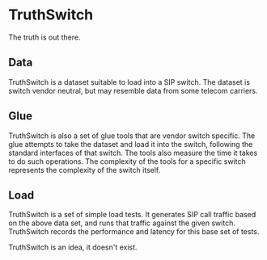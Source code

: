 TruthSwitch
===========

The truth is out there.


Data
---
TruthSwitch is a dataset suitable to load into a SIP switch.
The dataset is switch vendor neutral, but may resemble data from some telecom carriers.

Glue
---
TruthSwitch is also a set of glue tools that are vendor switch specific. The glue attempts to take the dataset and load it into the switch, following the standard interfaces of that switch. The tools also measure the time it takes to do such operations. The complexity of the tools for a specific switch represents the complexity of the switch itself.

Load
---
TruthSwitch is a set of simple load tests. It generates SIP call traffic based on the above data set, and runs that traffic against the given switch. TruthSwitch records the performance and latency for this base set of tests.

TruthSwitch is an idea, it doesn't exist.
